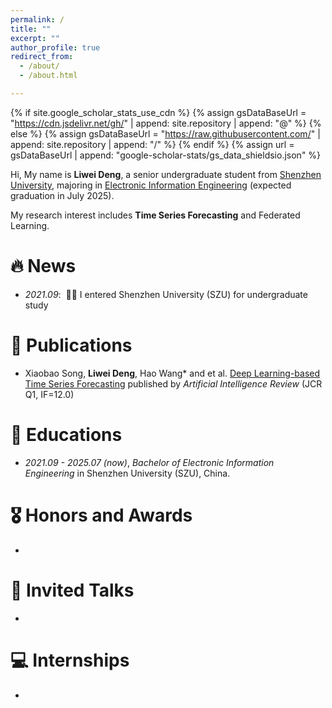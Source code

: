 ```yaml
---
permalink: /
title: ""
excerpt: ""
author_profile: true
redirect_from: 
  - /about/
  - /about.html

---
```


{% if site.google_scholar_stats_use_cdn %}
{% assign gsDataBaseUrl = "https://cdn.jsdelivr.net/gh/" | append: site.repository | append: "@" %}
{% else %}
{% assign gsDataBaseUrl = "https://raw.githubusercontent.com/" | append: site.repository | append: "/" %}
{% endif %}
{% assign url = gsDataBaseUrl | append: "google-scholar-stats/gs_data_shieldsio.json" %}

<span class='anchor' id='about-me'></span>

Hi, My name is **Liwei Deng**, a senior undergraduate student from [Shenzhen University](https://www.szu.edu.cn/), majoring in [Electronic Information Engineering](https://ceie.szu.edu.cn/) (expected graduation in July 2025).

My research interest includes **Time Series Forecasting** and Federated Learning. 


# 🔥 News

- *2021.09*: &nbsp;🎉🎉 I entered Shenzhen University (SZU) for undergraduate study

# 📝 Publications 

- Xiaobao Song, **Liwei Deng**, Hao Wang* and et al. [Deep Learning-based Time Series Forecasting]({https://doi.org/10.1007/s10462-024-10989-8) published by *Artificial Intelligence Review* (JCR Q1, IF=12.0)

# 📖 Educations

- *2021.09 - 2025.07 (now)*, *Bachelor of Electronic Information Engineering* in Shenzhen University (SZU), China. 

# 🎖 Honors and Awards

- 

# 💬 Invited Talks

- 

# 💻 Internships

- 
